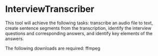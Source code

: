 # InterviewTranscriber

This tool will achieve the following tasks: transcribe an audio file to text, create sentence segments from the transcription,
identify the interview questions and corresponding answers, and identify key elements of the answers. 

The following downloads are required: ffmpeg
